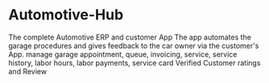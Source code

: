 # Automotive-Hub
The complete Automotive ERP and customer App
The app automates the garage procedures and gives feedback to the car owner via the customer's App.
manage garage appointment, queue, invoicing, service, service history, labor hours, labor payments, service card
Verified Customer ratings and Review
